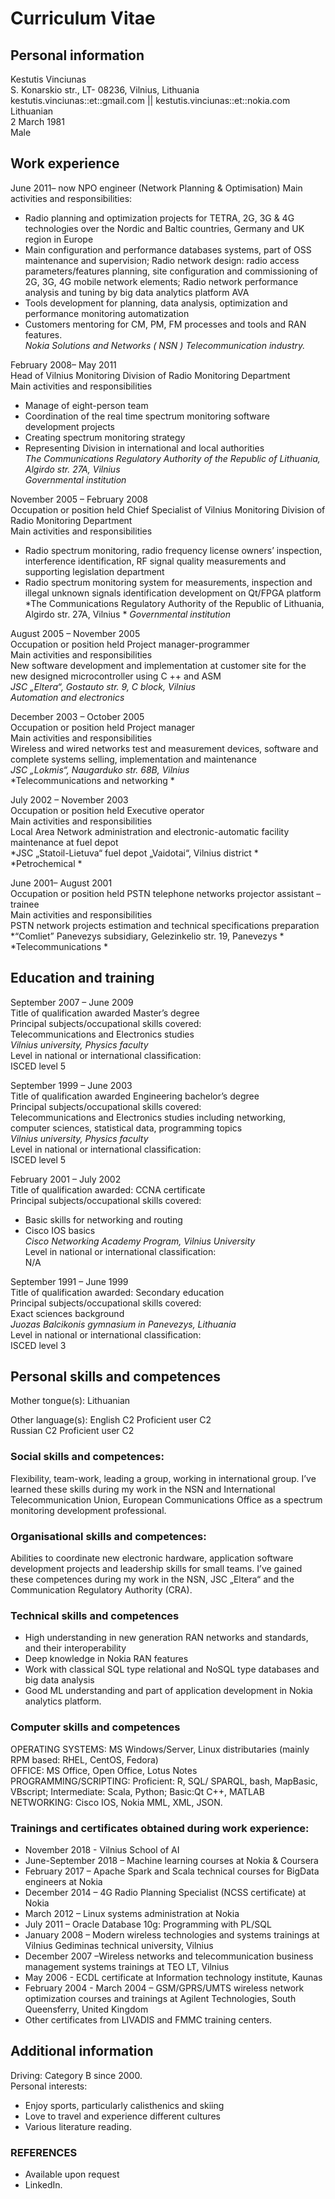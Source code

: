 # Curriculum Vitae	

## Personal information	
Kestutis Vinciunas  
S. Konarskio str., LT- 08236, Vilnius, Lithuania  
kestutis.vinciunas::et::gmail.com || kestutis.vinciunas::et::nokia.com  
Lithuanian  
2 March 1981  
Male  
	
## Work experience	
	
June 2011– now 
NPO engineer (Network Planning & Optimisation)
Main activities and responsibilities:  
- Radio planning and optimization projects for TETRA, 2G, 3G & 4G technologies over the Nordic and Baltic countries, Germany and UK region in Europe  
- Main configuration and performance databases systems, part of OSS maintenance and supervision; Radio network design: radio access parameters/features planning, site configuration and commissioning of 2G, 3G, 4G mobile network elements; Radio network performance analysis and tuning by big data analytics platform AVA  
- Tools development for planning, data analysis, optimization and performance monitoring automatization  
- Customers mentoring for CM, PM, FM processes and tools and RAN features.  
*Nokia Solutions and Networks ( NSN )*
*Telecommunication industry.*
	
February 2008– May 2011  
Head of Vilnius Monitoring Division of Radio Monitoring Department  
Main activities and responsibilities  
- Manage of eight-person team  
- Coordination of the real time spectrum monitoring software development projects  
- Creating spectrum monitoring strategy  
- Representing Division in international and local authorities  
*The Communications Regulatory Authority of the Republic of Lithuania, Algirdo str. 27A, Vilnius*  
*Governmental institution*  
	
November 2005 – February 2008  
Occupation or position held	Chief Specialist of Vilnius Monitoring Division of Radio Monitoring Department  
Main activities and responsibilities  
- Radio spectrum monitoring, radio frequency license owners’ inspection, interference identification, RF signal quality measurements and supporting legislation department  
- Radio spectrum monitoring system for measurements, inspection and illegal unknown signals identification development on Qt/FPGA platform  
*The Communications Regulatory Authority of the Republic of Lithuania, Algirdo str. 27A, Vilnius * 
*Governmental institution*  
	
August 2005 – November 2005  
Occupation or position held	Project manager-programmer  
Main activities and responsibilities  
New software development and implementation at customer site for the new designed microcontroller using C ++ and ASM  
*JSC „Eltera“, Gostauto str. 9, C block, Vilnius*  
*Automation and electronics*  
	
December 2003 – October 2005  
Occupation or position held	Project manager  
Main activities and responsibilities  
Wireless and wired networks test and measurement devices, software and complete systems selling, implementation and maintenance  
*JSC „Lokmis“, Naugarduko str. 68B, Vilnius*  
*Telecommunications and networking  *
	
July 2002 – November 2003  
Occupation or position held	Executive operator  
Main activities and responsibilities  
Local Area Network administration and electronic-automatic facility maintenance at fuel depot  
*JSC „Statoil-Lietuva“ fuel depot „Vaidotai“, Vilnius district  *
*Petrochemical  *
	
June 2001– August 2001  
Occupation or position held	PSTN telephone networks projector assistant – trainee  
Main activities and responsibilities  
PSTN network projects estimation and technical specifications preparation  
*“Comliet” Panevezys subsidiary, Gelezinkelio str. 19, Panevezys  *
*Telecommunications  *
	
## Education and training  
	
September 2007 – June 2009  
Title of qualification awarded	Master’s degree  
Principal subjects/occupational skills covered:  
Telecommunications and Electronics studies  
*Vilnius university, Physics faculty*  
Level in national or international classification:  
ISCED level 5  
	
September 1999 – June 2003  
Title of qualification awarded	Engineering bachelor’s degree  
Principal subjects/occupational skills covered:  
Telecommunications and Electronics studies including networking, computer sciences, statistical data, programming topics  
*Vilnius university, Physics faculty*  
Level in national or international classification:  
ISCED level 5  
	
February 2001 – July 2002  
Title of qualification awarded: CCNA certificate  
Principal subjects/occupational skills covered:  
- Basic skills for networking and routing  
- Cisco IOS basics  
*Cisco Networking Academy Program, Vilnius University*  
Level in national or international classification:  
N/A  
	
September 1991 – June 1999  
Title of qualification awarded: Secondary education  
Principal subjects/occupational skills covered:    
Exact sciences background  
*Juozas Balcikonis gymnasium in Panevezys, Lithuania*  
Level in national or international classification:  
 ISCED level 3
	
## Personal skills and competences  
	
Mother tongue(s): Lithuanian  

Other language(s): 
English		C2	Proficient user	C2  
Russian		C2	Proficient user	C2  

	
### Social skills and competences:  
Flexibility, team-work, leading a group, working in international group. I’ve learned these skills during my work in the NSN and International Telecommunication Union, European Communications Office as a spectrum monitoring development professional.  
	
### Organisational skills and competences:  
Abilities to coordinate new electronic hardware, application software development projects and leadership skills for small teams. I’ve gained these competences during my work in the NSN, JSC „Eltera“ and the Communication Regulatory Authority (CRA).  
	
### Technical skills and competences	  
- High understanding in new generation RAN networks and standards, and their interoperability  
- Deep knowledge in Nokia RAN features  
- Work with classical SQL type relational and NoSQL type databases and big data analysis  
- Good ML understanding and part of application development in Nokia analytics platform.  
	
### Computer skills and competences	  
OPERATING SYSTEMS: MS Windows/Server, Linux distributaries (mainly RPM based: RHEL, CentOS, Fedora)  
OFFICE: MS Office, Open Office, Lotus Notes  
PROGRAMMING/SCRIPTING: Proficient: R, SQL/ SPARQL, bash, MapBasic, VBscript; Intermediate: Scala, Python; Basic:Qt C++, MATLAB  
NETWORKING: Cisco IOS, Nokia MML, XML, JSON.  
	
### Trainings and certificates obtained during work experience:  
- November 2018 - Vilnius School of AI  
- June-September 2018 – Machine learning courses at Nokia & Coursera  
- February 2017 – Apache Spark and Scala technical courses for BigData engineers at Nokia  
- December 2014 – 4G Radio Planning Specialist (NCSS certificate) at Nokia   
- March 2012 – Linux systems administration at Nokia  
- July 2011 – Oracle Database 10g: Programming with PL/SQL  
- January 2008 – Modern wireless technologies and systems trainings at Vilnius Gediminas technical university, Vilnius  
- December 2007 –Wireless networks and telecommunication business management systems trainings at TEO LT, Vilnius  
- May 2006 - ECDL certificate at Information technology institute, Kaunas  
- February 2004 - March 2004 – GSM/GPRS/UMTS wireless network optimization courses and trainings at Agilent Technologies, South Queensferry, United Kingdom  
- Other certificates from LIVADIS and FMMC training centers.  
	
## Additional information  
Driving: Category B since 2000.  
Personal interests:  
- Enjoy sports, particularly calisthenics and skiing  
- Love to travel and experience different cultures  
- Various literature reading.  

### REFERENCES  
- Available upon request  
- LinkedIn.  


